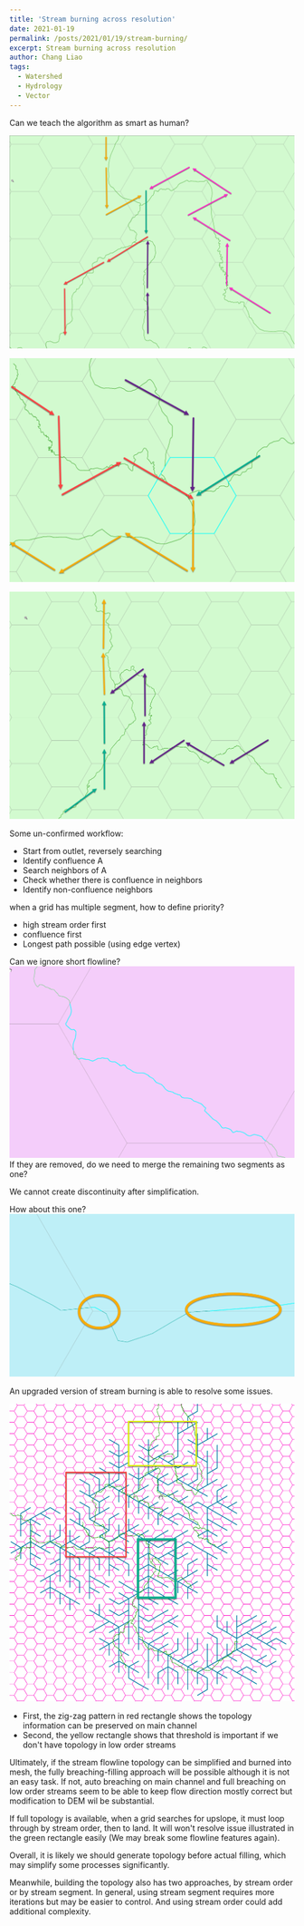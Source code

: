 ```yaml
---
title: 'Stream burning across resolution'
date: 2021-01-19
permalink: /posts/2021/01/19/stream-burning/
excerpt: Stream burning across resolution
author: Chang Liao
tags:
  - Watershed
  - Hydrology
  - Vector
---
```


Can we teach the algorithm as smart as human?



![Figure 1](https://github.com/changliao/science/blob/main/_figure/hexwatershed/algorithm/flowline1.png?raw=true)



![Figure 2](https://github.com/changliao/science/blob/main/_figure/hexwatershed/algorithm/flowline2.png?raw=true)


  
![Figure 3](https://github.com/changliao/science/blob/main/_figure/hexwatershed/algorithm/flowline3.png?raw=true)

Some un-confirmed workflow:

* Start from outlet, reversely searching
* Identify confluence A
* Search neighbors of A
* Check whether there is confluence in neighbors
* Identify non-confluence neighbors

when a grid has multiple segment, how to define priority?
* high stream order first
* confluence first
* Longest path possible (using edge vertex)

Can we ignore short flowline?
![Figure 4](https://github.com/changliao/science/blob/main/_figure/hexwatershed/algorithm/flowline4.png?raw=true)
If they are removed, do we need to merge the remaining two segments as one?

We cannot create discontinuity after simplification.


How about this one?
![Figure 5](https://github.com/changliao/science/blob/main/_figure/hexwatershed/algorithm/flowline5.png?raw=true)


An upgraded version of stream burning is able to resolve some issues.

![Figure 6](https://github.com/changliao/science/blob/main/_figure/hexwatershed/algorithm/flowline6.png?raw=true)

* First, the zig-zag pattern in red rectangle shows the topology information can be preserved on main channel
* Second, the yellow rectangle shows that threshold is important if we don't have topology in low order streams

Ultimately, if the stream flowline topology can be simplified and burned into mesh, the fully breaching-filling approach will be possible although it is not an easy task. If not, auto breaching on main channel and full breaching on low order streams seem to be able to keep flow direction mostly correct but modification to DEM wil be substantial. 

If full topology is available, when a grid searches for upslope, it must loop through by stream order, then to land. It will won't resolve issue illustrated in the green rectangle easily (We may break some flowline features again).

Overall, it is likely we should generate topology before actual filling, which may simplify some processes significantly.

Meanwhile, building the topology also has two approaches, by stream order or by stream segment. In general, using stream segment requires more iterations but may be easier to control. And using stream order could add additional complexity.
